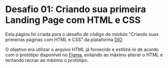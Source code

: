 # Desafio 01: Criando sua primeira Landing Page com HTML e CSS

Esta página foi criada para o desafio de código do módulo "Criando suas primeiras páginas com HTML e CSS" da plataforma [DIO](https://web.dio.me/)

O objetivo era utilizar o arquivo HTML já fornecido e estilizá-lo de acordo com o protótipo disponível no [Figma](https://www.figma.com/file/3PiokoJj9IhGDnNiWAJbz7/DIO---Desafio-01?node-id=2%3A6), evitando ao máximo alterar o HTML e tentando recriar ao máximo o protótipo.